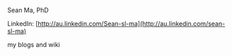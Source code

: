 Sean Ma, PhD

LinkedIn: [http://au.linkedin.com/Sean-sl-ma](http://au.linkedin.com/sean-sl-ma)

my blogs and wiki
